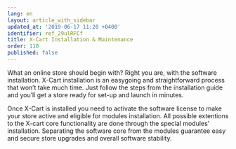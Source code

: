 ```yaml
---
lang: en
layout: article_with_sidebar
updated_at: '2019-06-17 11:20 +0400'
identifier: ref_29ulRFCf
title: X-Cart Installation & Maintenance
order: 110
published: false
---
```

What an online store should begin with? Right you are, with the software installation. X-Cart installation is an easygoing and straightforward process that won’t take much time. Just follow the steps from the installation guide and you’ll get a store ready for set-up and launch in minutes.

Once X-Cart is installed you need to activate the software license to make your store active and eligible for modules installation. All possible extentions to the X-cart core functionality are done through the special modules' installation. Separating the software core from the modules guarantee easy and secure store upgrades and overall software stability.


